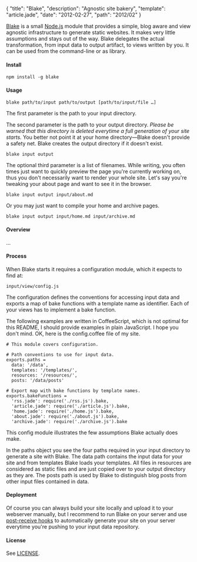 {
  "title": "Blake",
  "description": "Agnostic site bakery",
  "template": "article.jade",
  "date": "2012-02-27",
  "path": "2012/02"
}

[Blake](http://michaelnisi.github.com/blake/) is a small [Node.js](http://nodejs.org/) module that provides a simple, blog aware and view agnostic infrastructure to generate static websites. It makes very little assumptions and stays out of the way. Blake delegates the actual transformation, from input data to output artifact, to views written by you. It can be used from the command-line or as library.

#### Install
	npm install -g blake

#### Usage
	blake path/to/input path/to/output [path/to/input/file …]

The first parameter is the path to your input directory.

The second parameter is the path to your output directory. *Please be warned that this directory is deleted everytime a full generation of your site starts.* You better not point it at your home directory—Blake doesn't provide a safety net. Blake creates the output directory if it doesn't exist.

	blake input output

The optional third parameter is a list of filenames. While writing, you often times just want to quickly preview the page you're currently working on, thus you don't necessarily want to render your whole site. Let's say you're tweaking your about page and want to see it in the browser.

	blake input output input/about.md

Or you may just want to compile your home and archive pages.

	blake input output input/home.md input/archive.md

#### Overview
...

#### Process
When Blake starts it requires a configuration module, which it expects to find at:

	input/view/config.js

The configuration defines the conventions for accessing input data and exports a map of bake functions with a template name as identifier. Each of your views has to implement a bake function.

The following examples are written in CoffeeScript, which is not optimal for this README, I should provide examples in plain JavaScript. I hope you don't mind. OK, here is the config.coffee file of my site.

	# This module covers configuration.

	# Path conventions to use for input data.
	exports.paths =
	  data: '/data',
	  templates: '/templates/',
	  resources: '/resources/',
	  posts: '/data/posts'

	# Export map with bake functions by template names.
	exports.bakeFunctions =
	  'rss.jade': require('./rss.js').bake,
	  'article.jade': require('./article.js').bake,
	  'home.jade': require('./home.js').bake,
	  'about.jade': require('./about.js').bake,
	  'archive.jade': require('./archive.js').bake

This config module illustrates the few assumptions Blake actually does make.

In the paths object you see the four paths required in your input directory to generate a site with Blake. The data path contains the input data for your site and from templates Blake loads your templates. All files in resources are considered as static files and are just copied over to your output directory as they are. The posts path is used by Blake to distinguish blog posts from other input files contained in data.

#### Deployment
Of course you can always build your site locally and upload it to your webserver manually, but I recommend to run Blake on your server and use [post-receive hooks](http://help.github.com/post-receive-hooks/) to automatically generate your site on your server everytime you're pushing to your input data repository.

#### License
See [LICENSE](https://raw.github.com/michaelnisi/blake/master/LICENSE).




